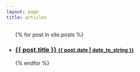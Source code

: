 ```yaml
---
layout: page
title: articles
---
```


<div class="related">
<ul class="related-posts">
{% for post in site.posts %}
      <li>
        <h3>
          <a href="{{ post.url }}"> {{ post.title }}
            <small>{{ post.date | date_to_string }}</small>
          </a>
        </h3>
      </li>
{% endfor %}
  </ul>
</div>

  